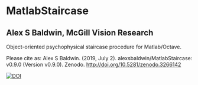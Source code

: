 # MatlabStaircase
## Alex S Baldwin, McGill Vision Research
Object-oriented psychophysical staircase procedure for Matlab/Octave.

Please cite as:
Alex S Baldwin. (2019, July 2). alexsbaldwin/MatlabStaircase: v0.9.0 (Version v0.9.0). Zenodo. http://doi.org/10.5281/zenodo.3266142

[![DOI](https://zenodo.org/badge/194875649.svg)](https://zenodo.org/badge/latestdoi/194875649)